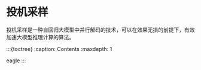 # 投机采样

投机采样是一种自回归大模型中并行解码的技术，可以在效果无损的前提下，有效加速大模型推理计算的算法。

:::{toctree}
:caption: Contents
:maxdepth: 1

eagle
:::
